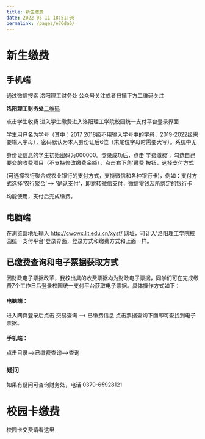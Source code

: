 ```yaml
---
title: 新生缴费
date: 2022-05-11 18:51:06
permalink: /pages/e76da6/
---
```

# 新生缴费

## 手机端


通过微信搜索 洛阳理工财务处 公众号关注或者扫描下方二维码关注

**洛阳理工财务处**[二维码](https://cdn.gaoajia.com/2022/05/14/627f9192b58d1.jpg)

点击学生收费  进入学生缴费进入洛阳理工学院校园统一支付平台登录界面


学生用户名为学号（其中：2017 2018级不用输入学号中的字母，2019-2022级需要输入字母），密码默认为本人身份证后6位（末尾位字母时需要大写）。系统中无

身份证信息的学生初始密码为000000。登录成功后，点击'学费缴费'，勾选自己要交的收费项目（不支持修改缴费金额），点击右下角'缴费'按钮，选择支付方式

(可选择农行聚合或农业银行的支付方式，支持微信和各种银行卡)，例如：支付方式选择'农行聚合'--> '确认支付'，即跳转微信支付，微信零钱及所绑定的银行卡


均能使用，支付后完成缴费。

## 电脑端

在浏览器地址输入 <http://cwcwx.lit.edu.cn/xysf/> 网址，可计入'洛阳理工学院校园统一支付平台'登录界面，登录方式和缴费方式和上面一样。

## 已缴费查询和电子票据获取方式

因财政电子票据改革，我校出具的收费票据均为财政电子票据，同学们可在完成缴费7个工作日后登录校园统一支付平台获取电子票据。具体操作方式如下：

#### 电脑端：

进入网页登录后点击 交易查询 --> 已缴费信息 点击票据查询下面即可查找到电子票据。

#### 手机端：

点击目录-->已缴费查询-->查询

### 疑问

如果有疑问可咨询财务处，电话 0379-65928121


# 校园卡缴费
校园卡交费请看这里